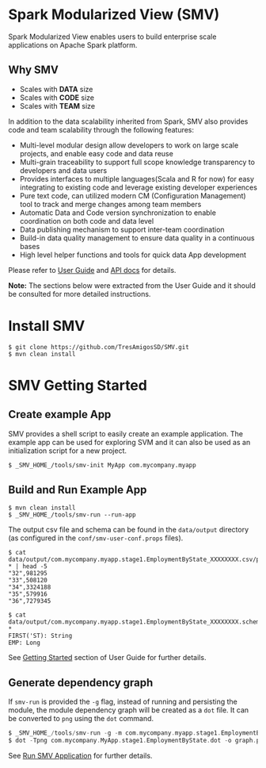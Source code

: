 # Spark Modularized View (SMV)
Spark Modularized View enables users to build enterprise scale applications on Apache Spark platform.

## Why SMV
* Scales with **DATA** size
* Scales with **CODE** size
* Scales with **TEAM** size

In addition to the data scalability inherited from Spark, SMV also provides code and team scalability through
the following features:
* Multi-level modular design allow developers to work on large scale projects, and enable easy code and data reuse
* Multi-grain traceability to support full scope knowledge transparency to developers and data users
* Provides interfaces to multiple languages(Scala and R for now) for easy integrating to existing code and leverage existing developer experiences
* Pure text code, can utilized modern CM (Configuration Management) tool to track and merge changes among team members
* Automatic Data and Code version synchronization to enable coordination on both code and data level
* Data publishing mechanism to support inter-team coordination
* Build-in data quality management to ensure data quality in a continuous bases
* High level helper functions and tools for quick data App development

Please refer to [User Guide](docs/user/0_user_toc.md) and
[API docs](http://tresamigossd.github.io/SMV/scaladocs/index.html#org.tresamigos.smv.package) for details.

**Note:** The sections below were extracted from the User Guide and it should be consulted for more detailed instructions.

# Install SMV

```shell
$ git clone https://github.com/TresAmigosSD/SMV.git
$ mvn clean install
```

# SMV Getting Started

## Create example App

SMV provides a shell script to easily create an example application.
The example app can be used for exploring SVM and it can also be used as an initialization script for a new project.

```bash
$ _SMV_HOME_/tools/smv-init MyApp com.mycompany.myapp
```

## Build and Run Example App

```shell
$ mvn clean install
$ _SMV_HOME_/tools/smv-run --run-app
```

The output csv file and schema can be found in the `data/output` directory (as configured in the `conf/smv-user-conf.props` files).

```shell
$ cat data/output/com.mycompany.myapp.stage1.EmploymentByState_XXXXXXXX.csv/part-* | head -5
"32",981295
"33",508120
"34",3324188
"35",579916
"36",7279345

$ cat data/output/com.mycompany.myapp.stage1.EmploymentByState_XXXXXXXX.schema/part-*
FIRST('ST): String
EMP: Long
```

See [Getting Started](docs/user/getting_started.md) section of User Guide for further details.

## Generate dependency graph

If `smv-run` is provided the `-g` flag, instead of running and persisting the module, the module dependency graph will be created as a `dot` file. It can be converted to `png` using the `dot` command.

```scala
$ _SMV_HOME_/tools/smv-run -g -m com.mycompany.myapp.stage1.EmploymentByState
$ dot -Tpng com.mycompany.MyApp.stage1.EmploymentByState.dot -o graph.png
```

See [Run SMV Application](docs/user/run_app.md) for further details.
